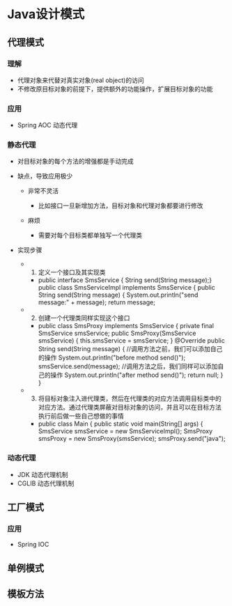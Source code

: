 # Java设计模式

## 代理模式

### 理解

- 代理对象来代替对真实对象(real object)的访问
- 不修改原目标对象的前提下，提供额外的功能操作，扩展目标对象的功能

### 应用

- Spring AOC 动态代理

### 静态代理

- 对目标对象的每个方法的增强都是手动完成
- 缺点，导致应用极少

	- 非常不灵活

		- 比如接口一旦新增加方法，目标对象和代理对象都要进行修改

	- 麻烦

		- 需要对每个目标类都单独写一个代理类

- 实现步骤

	- 1. 定义一个接口及其实现类

		- public interface SmsService {
    String send(String message);}
public class SmsServiceImpl implements SmsService {
    public String send(String message) {
        System.out.println("send message:" + message);
        return message;

	- 2. 创建一个代理类同样实现这个接口

		- public class SmsProxy implements SmsService {
    private final SmsService smsService;
    public SmsProxy(SmsService smsService) {
        this.smsService = smsService;
    }
    @Override
    public String send(String message) {
        //调用方法之前，我们可以添加自己的操作
        System.out.println("before method send()");
        smsService.send(message);
        //调用方法之后，我们同样可以添加自己的操作
        System.out.println("after method send()");
        return null;
    }
}

	- 3. 将目标对象注入进代理类，然后在代理类的对应方法调用目标类中的对应方法。通过代理类屏蔽对目标对象的访问，并且可以在目标方法执行前后做一些自己想做的事情

		- public class Main {
    public static void main(String[] args) {
        SmsService smsService = new SmsServiceImpl();
        SmsProxy smsProxy = new SmsProxy(smsService);
        smsProxy.send("java");

### 动态代理

- JDK 动态代理机制
- CGLIB 动态代理机制

## 工厂模式

### 应用

- Spring IOC

## 单例模式

## 模板方法

